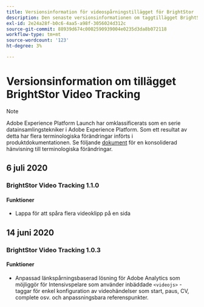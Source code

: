 ```yaml
---
title: Versionsinformation för videospårningstillägget för BrightStor
description: Den senaste versionsinformationen om taggtillägget BrightStor Video Tracking i Adobe Experience Platform.
exl-id: 2e24a28f-b0c6-4aa5-a98f-3056024d312c
source-git-commit: 88939d674c0002590939004e0235d3da8b072118
workflow-type: tm+mt
source-wordcount: '123'
ht-degree: 3%

---
```


# Versionsinformation om tillägget BrightStor Video Tracking

>[!NOTE]
>
>Adobe Experience Platform Launch har omklassificerats som en serie datainsamlingstekniker i Adobe Experience Platform. Som ett resultat av detta har flera terminologiska förändringar införts i produktdokumentationen. Se följande [dokument](../../../term-updates.md) för en konsoliderad hänvisning till terminologiska förändringar.

## 6 juli 2020

### BrightStor Video Tracking 1.1.0

#### Funktioner

* Lappa för att spåra flera videoklipp på en sida

## 14 juni 2020

### BrightStor Video Tracking 1.0.3

#### Funktioner

* Anpassad länkspårningsbaserad lösning för Adobe Analytics som möjliggör för Intensivspelare som använder inbäddade `<videojs>` -taggar för enkel konfiguration av videohändelser som start, paus, CV, complete osv. och anpassningsbara referenspunkter.
